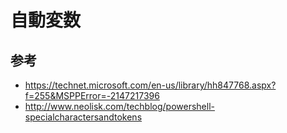 ﻿# 自動変数

## 参考

- https://technet.microsoft.com/en-us/library/hh847768.aspx?f=255&MSPPError=-2147217396
- http://www.neolisk.com/techblog/powershell-specialcharactersandtokens
